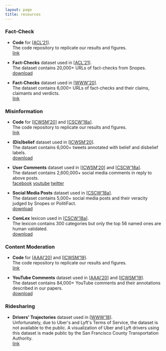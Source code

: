 ```yaml
---
layout: page
title: resources
---
```


### Fact-Check

* **Code** for \[[ACL’21](/publications/acl21_paper.pdf)\].  
The code repository to replicate our results and figures.  
[<span class="label label-grey">link</span>](https://github.com/printfoo/factcheck-acl2021)

* **Fact-Checks** dataset used in \[[ACL’21](/publications/acl21_paper.pdf)\].  
The dataset contains 20,000+ URLs of fact-checks from Snopes.  
[<span class="label label-grey">download</span>](factchecks.txt)

* **Fact-Checks** dataset used in \[[WWW’20](/publications/www20_paper.pdf)\].  
The dataset contains 6,000+ URLs of fact-checks and their claims, claimants and verdicts.  
[<span class="label label-grey">link</span>](https://datacommons.org/factcheck)

### Misinformation

* **Code** for \[[ICWSM’20](/publications/icwsm20_paper.pdf)\] and \[[CSCW’18a](/publications/cscw18a_paper.pdf)\].  
The code repository to replicate our results and figures.  
[<span class="label label-grey">link</span>](https://github.com/printfoo/misinfo-cscw2018-icwsm2020)

* **(Dis)belief** dataset used in \[[ICWSM’20](/publications/icwsm20_paper.pdf)\].  
The dataset contains 6,000+ tweets annotated with belief and disbelief labels.  
[<span class="label label-grey">download</span>](annotations.zip)

* **User Comments** dataset used in \[[ICWSM’20](/publications/icwsm20_paper.pdf)\] and \[[CSCW’18a](/publications/cscw18a_paper.pdf)\].  
The dataset contains 2,600,000+ social media comments in reply to above posts.  
[<span class="label label-grey">facebook</span>](comments/facebook.bz2) [<span class="label label-grey">youtube</span>](comments/youtube.bz2) [<span class="label label-grey">twitter</span>](comments/twitter.bz2)

* **Social Media Posts** dataset used in \[[CSCW’18a](/publications/cscw18a_paper.pdf)\].  
The dataset contains 5,000+ social media posts and their veracity judged by Snopes or PolitiFact.  
[<span class="label label-grey">download</span>](factchecks.csv)

* **ComLex** lexicon used in \[[CSCW’18a](/publications/cscw18a_paper.pdf)\].  
The lexicon contains 300 categories but only the top 56 named ones are human validated.  
[<span class="label label-grey">download</span>](ComLex.csv)

### Content Moderation

* **Code** for \[[AAAI’20](/publications/aaai20_paper.pdf)\] and \[[ICWSM’19](/publications/icwsm19_paper.pdf)\].  
The code repository to replicate our results and figures.  
[<span class="label label-grey">link</span>](https://github.com/printfoo/moderation-icwsm2019-aaai2020)

* **YouTube Comments** dataset used in \[[AAAI’20](/publications/aaai20_paper.pdf)\] and \[[ICWSM’19](/publications/icwsm19_paper.pdf)\].  
The dataset contains 84,000+ YouTube comments and their annotations described in our papers.  
[<span class="label label-grey">download</span>](youtube_comments.csv)

### Ridesharing

* **Drivers' Trajectories** dataset used in \[[WWW’18](/publications/www18_paper.pdf)\].  
Unfortunately, due to Uber's and Lyft's Terms of Service, the dataset is not available to the public. A visualization of Uber and Lyft drivers using this dataset is made public by the San Francisco County Transportation Authority.  
[<span class="label label-grey">link</span>](https://tncstoday.sfcta.org)

